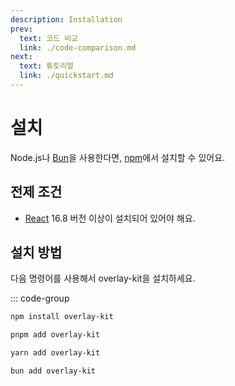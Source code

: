 ```yaml
---
description: Installation
prev:
  text: 코드 비교
  link: ./code-comparison.md
next:
  text: 튜토리얼
  link: ./quickstart.md
---
```


# 설치

Node.js나 [Bun](https://bun.sh/)을 사용한다면, [npm](https://npmjs.com/package/overlay-kit)에서 설치할 수 있어요.

## 전제 조건

- [React](https://react.dev/) 16.8 버전 이상이 설치되어 있어야 해요.

## 설치 방법

다음 명령어를 사용해서 overlay-kit을 설치하세요.

::: code-group

```sh [npm]
npm install overlay-kit
```

```sh [pnpm]
pnpm add overlay-kit
```

```sh [yarn]
yarn add overlay-kit
```

```sh [bun]
bun add overlay-kit
```
